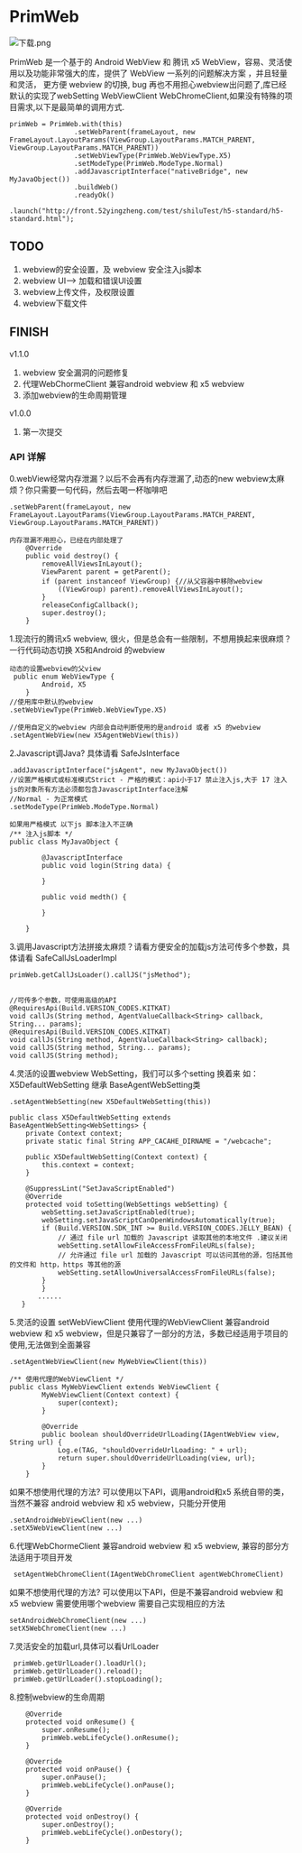 # PrimWeb
![下载.png](https://upload-images.jianshu.io/upload_images/2005932-f696f5226030a1f5.png?imageMogr2/auto-orient/strip%7CimageView2/2/w/1240)


PrimWeb 是一个基于的 Android WebView 和 腾讯 x5 WebView，容易、灵活使用以及功能非常强大的库，提供了 WebView 一系列的问题解决方案 ，并且轻量和灵活，
更方便 webview 的切换, bug 再也不用担心webview出问题了,库已经默认的实现了webSetting  WebViewClient WebChromeClient,如果没有特殊的项目需求,以下是最简单的调用方式.
```
primWeb = PrimWeb.with(this)
                .setWebParent(frameLayout, new FrameLayout.LayoutParams(ViewGroup.LayoutParams.MATCH_PARENT, ViewGroup.LayoutParams.MATCH_PARENT))
                .setWebViewType(PrimWeb.WebViewType.X5)
                .setModeType(PrimWeb.ModeType.Normal)
                .addJavascriptInterface("nativeBridge", new MyJavaObject())
                .buildWeb()
                .readyOk()
                .launch("http://front.52yingzheng.com/test/shiluTest/h5-standard/h5-standard.html");
 ```

## TODO
1. webview的安全设置，及 webview 安全注入js脚本
2. webview UI--> 加载和错误UI设置
3. webview上传文件，及权限设置
4. webview下载文件

## FINISH

v1.1.0

1. webview 安全漏洞的问题修复
2. 代理WebChormeClient 兼容android webview 和 x5 webview
3. 添加webview的生命周期管理

v1.0.0

1. 第一次提交



### API 详解
0.webView经常内存泄漏？以后不会再有内存泄漏了,动态的new webview太麻烦？你只需要一句代码，然后去喝一杯咖啡吧
```
.setWebParent(frameLayout, new FrameLayout.LayoutParams(ViewGroup.LayoutParams.MATCH_PARENT, ViewGroup.LayoutParams.MATCH_PARENT))

内存泄漏不用担心，已经在内部处理了
    @Override
    public void destroy() {
        removeAllViewsInLayout();
        ViewParent parent = getParent();
        if (parent instanceof ViewGroup) {//从父容器中移除webview
            ((ViewGroup) parent).removeAllViewsInLayout();
        }
        releaseConfigCallback();
        super.destroy();
    }
```

1.现流行的腾讯x5 webview, 很火，但是总会有一些限制，不想用换起来很麻烦？ 一行代码动态切换 X5和Android 的webview
```
动态的设置webview的父view
 public enum WebViewType {
        Android, X5
    }
//使用库中默认的webview
.setWebViewType(PrimWeb.WebViewType.X5)

//使用自定义的webview 内部会自动判断使用的是android 或者 x5 的webview
.setAgentWebView(new X5AgentWebView(this))
```

2.Javascript调Java? 具体请看 SafeJsInterface
```
.addJavascriptInterface("jsAgent", new MyJavaObject())
//设置严格模式或标准模式Strict - 严格的模式：api小于17 禁止注入js,大于 17 注入js的对象所有方法必须都包含JavascriptInterface注解
//Normal - 为正常模式
.setModeType(PrimWeb.ModeType.Normal)

如果用严格模式 以下js 脚本注入不正确
/** 注入js脚本 */
public class MyJavaObject {

        @JavascriptInterface
        public void login(String data) {

        }

        public void medth() {

        }

    }
```

3.调用Javascript方法拼接太麻烦？请看方便安全的加载js方法可传多个参数，具体请看 SafeCallJsLoaderImpl
```
primWeb.getCallJsLoader().callJS("jsMethod");


//可传多个参数，可使用高级的API
@RequiresApi(Build.VERSION_CODES.KITKAT)
void callJs(String method, AgentValueCallback<String> callback, String... params);
@RequiresApi(Build.VERSION_CODES.KITKAT)
void callJs(String method, AgentValueCallback<String> callback);
void callJS(String method, String... params);
void callJS(String method);
```

4.灵活的设置webview WebSetting，我们可以多个setting 换着来 如：X5DefaultWebSetting 继承 BaseAgentWebSetting类
```
.setAgentWebSetting(new X5DefaultWebSetting(this))

public class X5DefaultWebSetting extends BaseAgentWebSetting<WebSettings> {
    private Context context;
    private static final String APP_CACAHE_DIRNAME = "/webcache";

    public X5DefaultWebSetting(Context context) {
        this.context = context;
    }

    @SuppressLint("SetJavaScriptEnabled")
    @Override
    protected void toSetting(WebSettings webSetting) {
        webSetting.setJavaScriptEnabled(true);
        webSetting.setJavaScriptCanOpenWindowsAutomatically(true);
        if (Build.VERSION.SDK_INT >= Build.VERSION_CODES.JELLY_BEAN) {
            // 通过 file url 加载的 Javascript 读取其他的本地文件 .建议关闭
            webSetting.setAllowFileAccessFromFileURLs(false);
            // 允许通过 file url 加载的 Javascript 可以访问其他的源，包括其他的文件和 http，https 等其他的源
            webSetting.setAllowUniversalAccessFromFileURLs(false);
        }
        }
       ......
   }
```

5.灵活的设置 setWebViewClient 使用代理的WebViewClient 兼容android webview 和 x5 webview，但是只兼容了一部分的方法，多数已经适用于项目的使用,无法做到全面兼容
```
.setAgentWebViewClient(new MyWebViewClient(this))

/** 使用代理的WebViewClient */
public class MyWebViewClient extends WebViewClient {
        MyWebViewClient(Context context) {
            super(context);
        }

        @Override
        public boolean shouldOverrideUrlLoading(IAgentWebView view, String url) {
            Log.e(TAG, "shouldOverrideUrlLoading: " + url);
            return super.shouldOverrideUrlLoading(view, url);
        }
    }
```

如果不想使用代理的方法? 可以使用以下API，调用android和x5 系统自带的类，当然不兼容 android webview 和 x5 webview，只能分开使用
```
.setAndroidWebViewClient(new ...)
.setX5WebViewClient(new ...)
```

6.代理WebChormeClient 兼容android webview 和 x5 webview, 兼容的部分方法适用于项目开发
```
 setAgentWebChromeClient(IAgentWebChromeClient agentWebChromeClient)
```
如果不想使用代理的方法? 可以使用以下API，但是不兼容android webview 和 x5 webview 需要使用哪个webview 需要自己实现相应的方法

```
setAndroidWebChromeClient(new ...)
setX5WebChromeClient(new ...)
```

7.灵活安全的加载url,具体可以看UrlLoader

```
 primWeb.getUrlLoader().loadUrl();
 primWeb.getUrlLoader().reload();
 primWeb.getUrlLoader().stopLoading();
```

8.控制webview的生命周期
```
    @Override
    protected void onResume() {
        super.onResume();
        primWeb.webLifeCycle().onResume();
    }

    @Override
    protected void onPause() {
        super.onPause();
        primWeb.webLifeCycle().onPause();
    }

    @Override
    protected void onDestroy() {
        super.onDestroy();
        primWeb.webLifeCycle().onDestory();
    }
```